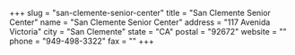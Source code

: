 +++
slug = "san-clemente-senior-center"
title = "San Clemente Senior Center"
name = "San Clemente Senior Center"
address = "117 Avenida Victoria"
city = "San Clemente"
state = "CA"
postal = "92672"
website = ""
phone = "949-498-3322"
fax = ""
+++
